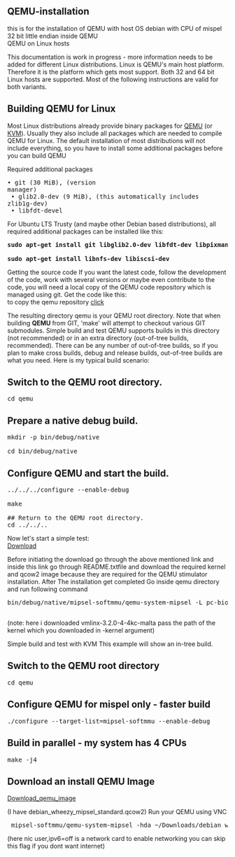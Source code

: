 ## QEMU-installation
this is for the installation of QEMU with host OS debian with CPU of mispel 32 bit little endian inside  QEMU</br>
QEMU on Linux hosts

This documentation is work in progress - more information needs to be added for different Linux distributions. 
Linux is QEMU's main host platform. Therefore it is the platform which gets most support. Both 32 and 64 bit Linux hosts are supported. Most of the following instructions are valid for both variants. 

## Building QEMU for Linux

Most Linux distributions already provide binary packages for [QEMU](https://wiki.qemu.org/Documentation/Networking) (or [KVM](https://en.wikipedia.org/wiki/Kernel-based_Virtual_Machine)). 
Usually they also include all packages which are needed to compile QEMU for Linux. The default installation of most distributions will not include everything, so you have to install some additional packages before you can build QEMU


Required additional packages</br>
                      <pre>• git (30 MiB), (version manager)</br>
                            • glib2.0-dev (9 MiB), (this automatically includes zlib1g-dev)</br> 
                            • libfdt-devel</pre>
For Ubuntu LTS Trusty (and maybe other Debian based distributions), all required additional packages can be installed like this: 

<pre><b>sudo apt-get install git libglib2.0-dev libfdt-dev libpixman-1-dev zlib1g-dev</br>
sudo apt-get install libnfs-dev libiscsi-dev</b></pre>

Getting the source code
If you want the latest code, follow the development of the code, work with several versions or maybe even contribute to the code, you will need a local copy of the QEMU code repository which is managed using git. 
Get the code like this: 
</br>
to copy the qemu repository [click](https://github.com/qemu/qemu)</br>

The resulting directory qemu is your QEMU root directory. 
Note that when building <b>QEMU </b> from GIT, 'make' will attempt to checkout various GIT submodules. 
Simple build and test
QEMU supports builds in this directory (not recommended) or in an extra directory (out-of-tree builds, recommended). There can be any number of out-of-tree builds, so if you plan to make cross builds, debug and release builds, out-of-tree builds are what you need. 
Here is my typical build scenario: 
## Switch to the QEMU root directory.
<pre>cd qemu</pre>
## Prepare a native debug build.
<pre>mkdir -p bin/debug/native</br>
cd bin/debug/native</pre>
## Configure QEMU and start the build.
<pre>../../../configure --enable-debug</br>
make</br>
## Return to the QEMU root directory.
cd ../../..</pre>
Now let's start a simple test: </br>
[Download](https://people.debian.org/~aurel32/qemu/mipsel/)
 
Before initiating the download go through the above mentioned link and inside this link go through README.txtfile and download the required kernel and qcow2 image because they are required for the QEMU stimulator installation.
After The installation get completed 
Go  inside qemu directory 
and run following command
<pre>
bin/debug/native/mipsel-softmmu/qemu-system-mipsel -L pc-bios -kernel ~/Downloads/vmlinux-3.2.0-4-4kc-malta
 </pre>

(note: here i downloaded  vmlinx-3.2.0-4-4kc-malta pass the path of the kernel which you downloaded in -kernel argument)

Simple build and test with KVM
This example will show an in-tree build. 
## Switch to the QEMU root directory
<pre>cd qemu</pre>
## Configure QEMU for mispel only - faster build
<pre>./configure --target-list=mipsel-softmmu --enable-debug</pre>
## Build in parallel - my system has 4 CPUs
<pre>make -j4</pre>
## Download an install QEMU Image

[Download_qemu_image](https://people.debian.org/~aurel32/qemu/mipsel/) 

(I have debian_wheezy_mipsel_standard.qcow2)
Run your QEMU using VNC
<pre> mipsel-softmmu/qemu-system-mipsel -hda ~/Downloads/debian_wheezy_mipsel_standard.qcow2 -M malta -kernel ~/Downloads/vmlinux-3.2.0-4-4kc-malta -append "root=/dev/sda1 console=tty0" -nic user,ipv6=off,model=e1000,mac=52:54:98:76:54:32</pre>

(here nic user,ipv6=off is a network card to enable networking you can skip this flag if you dont want internet)
